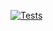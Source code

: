 [![Tests](https://github.com/iproman/guitar-songbook/actions/workflows/ng-tests.yml/badge.svg?branch=main)](https://github.com/iproman/guitar-songbook/actions/workflows/ng-tests.yml)
